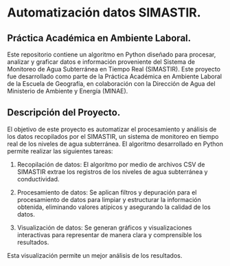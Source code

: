 # Automatización datos SIMASTIR.
## Práctica Académica en Ambiente Laboral.

Este repositorio contiene un algoritmo en Python diseñado para procesar, analizar y graficar datos e información proveniente del Sistema de Monitoreo de Agua Subterránea en Tiempo Real (SIMASTIR). Este proyecto fue desarrollado como parte de la Práctica Académica en Ambiente Laboral de la Escuela de Geografía, en colaboración con la Dirección de Agua del Ministerio de Ambiente y Energía (MINAE).

## Descripción del Proyecto.

El objetivo de este proyecto es automatizar el procesamiento y análisis de los datos recopilados por el SIMASTIR, un sistema de monitoreo en tiempo real de los niveles de agua subterránea. El algoritmo desarrollado en Python permite realizar las siguientes tareas:

1. Recopilación de datos: El algoritmo por medio de archivos CSV de SIMASTIR extrae los registros de los niveles de agua subterránea y conductividad.

2. Procesamiento de datos: Se aplican filtros y depuración para el procesamiento de datos para limpiar y estructurar la información obtenida, eliminando valores atípicos y asegurando la calidad de los datos.

3. Visualización de datos: Se generan gráficos y visualizaciones interactivas para representar de manera clara y comprensible los resultados.

Esta visualización permite un mejor análisis de los resultados. 

